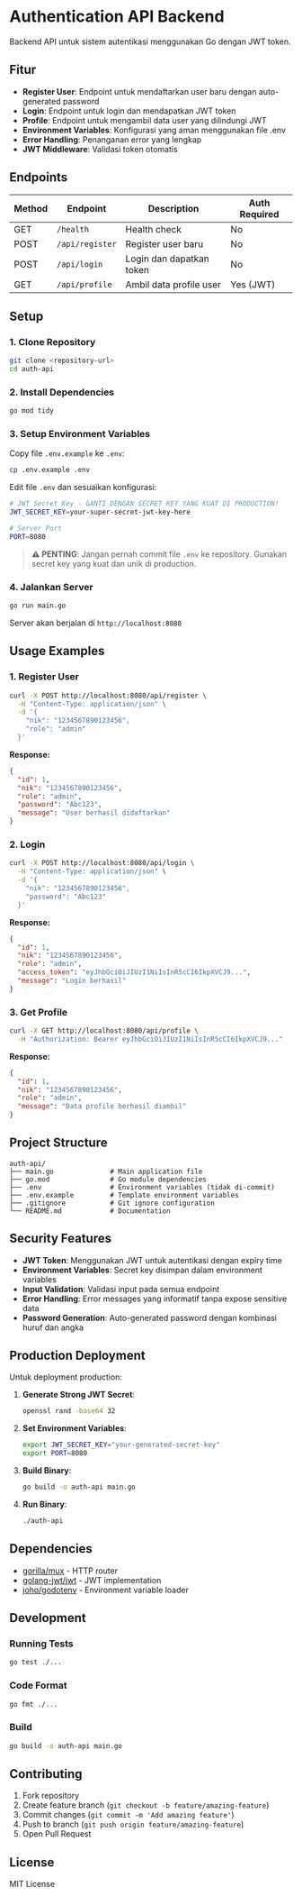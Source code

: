 # Authentication API Backend

Backend API untuk sistem autentikasi menggunakan Go dengan JWT token.

## Fitur

- **Register User**: Endpoint untuk mendaftarkan user baru dengan auto-generated password
- **Login**: Endpoint untuk login dan mendapatkan JWT token
- **Profile**: Endpoint untuk mengambil data user yang dilindungi JWT
- **Environment Variables**: Konfigurasi yang aman menggunakan file .env
- **Error Handling**: Penanganan error yang lengkap
- **JWT Middleware**: Validasi token otomatis

## Endpoints

| Method | Endpoint | Description | Auth Required |
|--------|----------|-------------|---------------|
| GET | `/health` | Health check | No |
| POST | `/api/register` | Register user baru | No |
| POST | `/api/login` | Login dan dapatkan token | No |
| GET | `/api/profile` | Ambil data profile user | Yes (JWT) |

## Setup

### 1. Clone Repository

```bash
git clone <repository-url>
cd auth-api
```

### 2. Install Dependencies

```bash
go mod tidy
```

### 3. Setup Environment Variables

Copy file `.env.example` ke `.env`:

```bash
cp .env.example .env
```

Edit file `.env` dan sesuaikan konfigurasi:

```bash
# JWT Secret Key - GANTI DENGAN SECRET KEY YANG KUAT DI PRODUCTION!
JWT_SECRET_KEY=your-super-secret-jwt-key-here

# Server Port
PORT=8080
```

> **⚠️ PENTING**: Jangan pernah commit file `.env` ke repository. Gunakan secret key yang kuat dan unik di production.

### 4. Jalankan Server

```bash
go run main.go
```

Server akan berjalan di `http://localhost:8080`

## Usage Examples

### 1. Register User

```bash
curl -X POST http://localhost:8080/api/register \
  -H "Content-Type: application/json" \
  -d '{
    "nik": "1234567890123456",
    "role": "admin"
  }'
```

**Response:**
```json
{
  "id": 1,
  "nik": "1234567890123456",
  "role": "admin", 
  "password": "Abc123",
  "message": "User berhasil didaftarkan"
}
```

### 2. Login

```bash
curl -X POST http://localhost:8080/api/login \
  -H "Content-Type: application/json" \
  -d '{
    "nik": "1234567890123456",
    "password": "Abc123"
  }'
```

**Response:**
```json
{
  "id": 1,
  "nik": "1234567890123456",
  "role": "admin",
  "access_token": "eyJhbGciOiJIUzI1NiIsInR5cCI6IkpXVCJ9...",
  "message": "Login berhasil"
}
```

### 3. Get Profile

```bash
curl -X GET http://localhost:8080/api/profile \
  -H "Authorization: Bearer eyJhbGciOiJIUzI1NiIsInR5cCI6IkpXVCJ9..."
```

**Response:**
```json
{
  "id": 1,
  "nik": "1234567890123456", 
  "role": "admin",
  "message": "Data profile berhasil diambil"
}
```

## Project Structure

```
auth-api/
├── main.go              # Main application file
├── go.mod               # Go module dependencies
├── .env                 # Environment variables (tidak di-commit)
├── .env.example         # Template environment variables
├── .gitignore           # Git ignore configuration
└── README.md            # Documentation
```

## Security Features

- **JWT Token**: Menggunakan JWT untuk autentikasi dengan expiry time
- **Environment Variables**: Secret key disimpan dalam environment variables
- **Input Validation**: Validasi input pada semua endpoint
- **Error Handling**: Error messages yang informatif tanpa expose sensitive data
- **Password Generation**: Auto-generated password dengan kombinasi huruf dan angka

## Production Deployment

Untuk deployment production:

1. **Generate Strong JWT Secret**:
   ```bash
   openssl rand -base64 32
   ```

2. **Set Environment Variables**:
   ```bash
   export JWT_SECRET_KEY="your-generated-secret-key"
   export PORT=8080
   ```

3. **Build Binary**:
   ```bash
   go build -o auth-api main.go
   ```

4. **Run Binary**:
   ```bash
   ./auth-api
   ```

## Dependencies

- [gorilla/mux](https://github.com/gorilla/mux) - HTTP router
- [golang-jwt/jwt](https://github.com/golang-jwt/jwt) - JWT implementation
- [joho/godotenv](https://github.com/joho/godotenv) - Environment variable loader

## Development

### Running Tests

```bash
go test ./...
```

### Code Format

```bash
go fmt ./...
```

### Build

```bash
go build -o auth-api main.go
```

## Contributing

1. Fork repository
2. Create feature branch (`git checkout -b feature/amazing-feature`)
3. Commit changes (`git commit -m 'Add amazing feature'`)
4. Push to branch (`git push origin feature/amazing-feature`)
5. Open Pull Request

## License

MIT License